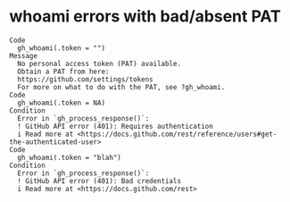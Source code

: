 # whoami errors with bad/absent PAT

    Code
      gh_whoami(.token = "")
    Message
      No personal access token (PAT) available.
      Obtain a PAT from here:
      https://github.com/settings/tokens
      For more on what to do with the PAT, see ?gh_whoami.
    Code
      gh_whoami(.token = NA)
    Condition
      Error in `gh_process_response()`:
      ! GitHub API error (401): Requires authentication
      i Read more at <https://docs.github.com/rest/reference/users#get-the-authenticated-user>
    Code
      gh_whoami(.token = "blah")
    Condition
      Error in `gh_process_response()`:
      ! GitHub API error (401): Bad credentials
      i Read more at <https://docs.github.com/rest>

